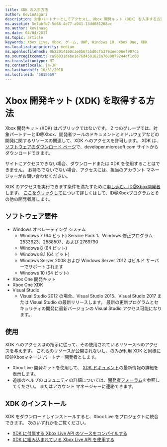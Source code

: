 ```yaml
---
title: XDK の入手方法
author: KevinAsgari
description: 対象パートナーとしてアクセスし、Xbox 開発キット (XDK) を入手する方法について説明します。
ms.assetid: 5e7abfb7-5d68-4e77-a941-13dd081268ac
ms.author: kevinasg
ms.date: 04/04/2017
ms.topic: article
keywords: Xbox Live, Xbox, ゲーム, UWP, Windows 10, Xbox One, XDK
ms.localizationpriority: medium
ms.openlocfilehash: 0622014160c3e0b675bd0cf53793eeb06ef907c5
ms.sourcegitcommit: ca96031debe1e76d4501621a7680079244ef1c60
ms.translationtype: MT
ms.contentlocale: ja-JP
ms.lasthandoff: 10/31/2018
ms.locfileid: "5815659"
---
```

# <a name="how-to-get-the-xbox-development-kit-xdk"></a>Xbox 開発キット (XDK) を取得する方法

Xbox 開発キット (XDK) はパブリックではないです。 2 つのグループでは、対象パートナーとID@Xbox、開発者ツールのドキュメントとミドルウェアなどの開発に関するリソースの関連して、XDK へのアクセスを許可します。 XDK は、[ソフトウェアのダウンロード ページ](https://developer.microsoft.com/en-us/games/xbox/partner/resources-softwaredownloads)で、developer.microsoft.com サイトからダウンロードできます。

サイトにアクセスできない場合、ダウンロードまたは XDK を使用することはできません。 お持ちでないでない場合、アクセスには、担当のアカウント マネージャーがお問い合わせください。

XDK のアクセスを実行できます条件を満たすために[申し込む、ID@Xbox開発者](https://www.xbox.com/en-us/Developers/id)します。
[ここをクリックして](../developer-program-overview.md)について詳しくはして、ID@Xboxプログラムとその他の開発者層します。

## <a name="software-requirements"></a>ソフトウェア要件

- Windows オペレーティング システム
    - Windows 7 (64 ビット) Service Pack 1、Windows 修正プログラム 2533623、2588507、および 2769790
    - Windows 8 (64 ビット)
    - Windows 8.1 (64 ビット)
    - Windows Server 2008 および Windows Server 2012 はビルド サーバーでサポートされます
    - Windows 10 (64 ビット)
- Xbox One 開発キット
- Xbox One XDK
- Visual Studio
    - Visual Studio 2012 の場合、Visual Studio 2015、Visual Studio 2017 または Visual Studio の最新リリースします。 最新の更新プログラムとセキュリティの開発に最新バージョンの Visual Studio アクセス可能になります。

## <a name="use"></a>使用

XDK へのアクセスはの指示に従って、その使用されているリソースへのアクセスを与えます。 これらのリソースが公開されないし、のみが利用 XDK と同様にID@Xboxマネージ パートナー開発者とします。

- Xbox Live 開発キットを使用して、 [XDK ドキュメント](https://developer.microsoft.com/en-us/games/xbox/partner/development-documentation)の最新情報の詳細を表示します。
- 追加のヘルプのコミュニティの詳細については、[開発者フォーラム](https://forums.xboxlive.com/index.html)を参照してください。 またはアカウント マネージャーに連絡できます。

## <a name="install-the-xdk"></a>XDK のインストール

XDK をダウンロードしインストールすると、Xbox Live をプロジェクトに統合できます。  次のいずれかをご覧ください。
- [XDK に付属する Xbox Live API のソースをコンパイルする](compile-the-xdk-xbox-live-api-source.md)
- [XDK に組み込まれている Xbox Live API を使用する](using-xbox-live-apis-built-into-the-xdk.md)
